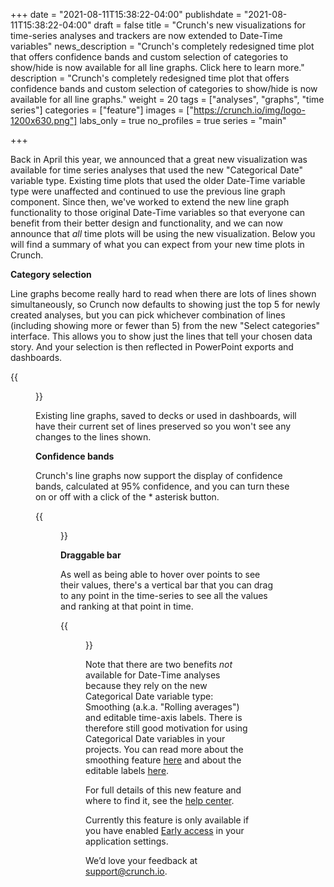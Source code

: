 +++
date = "2021-08-11T15:38:22-04:00"
publishdate = "2021-08-11T15:38:22-04:00"
draft = false
title = "Crunch's new visualizations for time-series analyses and trackers are now extended to Date-Time variables"
news_description = "Crunch's completely redesigned time plot that offers confidence bands and custom selection of categories to show/hide is now available for all line graphs. Click here to learn more."
description = "Crunch's completely redesigned time plot that offers confidence bands and custom selection of categories to show/hide is now available for all line graphs."
weight = 20
tags = ["analyses", "graphs", "time series"]
categories = ["feature"]
images = ["https://crunch.io/img/logo-1200x630.png"]
labs_only = true
no_profiles = true
series = "main"

+++

Back in April this year, we announced that a great new visualization was available for time series analyses that used the new "Categorical Date" variable type. Existing time plots that used the older Date-Time variable type were unaffected and continued to use the previous line graph component. Since then, we've worked to extend the new line graph functionality to those original Date-Time variables so that everyone can benefit from their better design and functionality, and we can now announce that *all* time plots will be using the new visualization. Below you will find a summary of what you can expect from your new time plots in Crunch.

**Category selection**

Line graphs become really hard to read when there are lots of lines shown simultaneously, so Crunch now defaults to showing just the top 5 for newly created analyses, but you can pick whichever combination of lines (including showing more or fewer than 5) from the new "Select categories" interface. This allows you to show just the lines that tell your chosen data story. And your selection is then reflected in PowerPoint exports and dashboards.

{{<figure src="https://crunch.io/dev/features/images/date-time-variables_01.gif" class="img-fluid">}}

Existing line graphs, saved to decks or used in dashboards, will have their current set of lines preserved so you won't see any changes to the lines shown.

**Confidence bands**

Crunch's line graphs now support the display of confidence bands, calculated at 95% confidence, and you can turn these on or off with a click of the * asterisk button.

{{<figure src="https://crunch.io/dev/features/images/date-time-variables_02.gif" class="img-fluid">}}

**Draggable bar**

As well as being able to hover over points to see their values, there's a vertical bar that you can drag to any point in the time-series to see all the values and ranking at that point in time.

{{<figure src="https://crunch.io/dev/features/images/date-time-variables_03.gif" class="img-fluid">}}

Note that there are two benefits *not* available for Date-Time analyses because they rely on the new Categorical Date variable type: Smoothing (a.k.a. "Rolling averages") and editable time-axis labels. There is therefore still good motivation for using Categorical Date variables in your projects. You can read more about the smoothing feature [here](https://help.crunch.io/hc/en-us/articles/360053244351-Time-series-smoothing-moving-average-) and about the editable labels [here](https://help.crunch.io/hc/en-us/articles/360050751471-Defining-survey-wave-variables).

For full details of this new feature and where to find it, see the [help center](https://help.crunch.io/hc/en-us/articles/360057226852-Time-series-analysis-with-time-plots).

Currently this feature is only available if you have enabled [Early access](https://help.crunch.io/hc/en-us/articles/360040465331-How-to-enable-early-access) in your application settings.

We’d love your feedback at [support@crunch.io](mailto:support@crunch.io).
